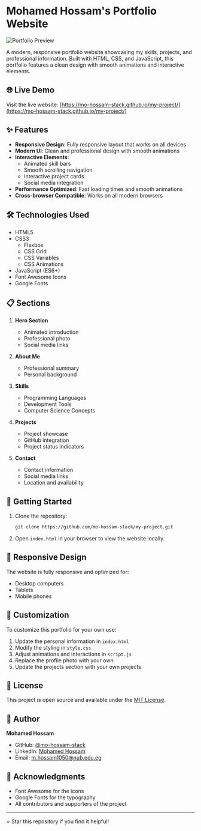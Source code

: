 # Mohamed Hossam's Portfolio Website

![Portfolio Preview](https://mo-hossam-stack.github.io/my-project/)

A modern, responsive portfolio website showcasing my skills, projects, and professional information. Built with HTML, CSS, and JavaScript, this portfolio features a clean design with smooth animations and interactive elements.

## 🌐 Live Demo

Visit the live website: [https://mo-hossam-stack.github.io/my-project/](https://mo-hossam-stack.github.io/my-project/)

## ✨ Features

- **Responsive Design**: Fully responsive layout that works on all devices
- **Modern UI**: Clean and professional design with smooth animations
- **Interactive Elements**: 
  - Animated skill bars
  - Smooth scrolling navigation
  - Interactive project cards
  - Social media integration
- **Performance Optimized**: Fast loading times and smooth animations
- **Cross-browser Compatible**: Works on all modern browsers

## 🛠️ Technologies Used

- HTML5
- CSS3
  - Flexbox
  - CSS Grid
  - CSS Variables
  - CSS Animations
- JavaScript (ES6+)
- Font Awesome Icons
- Google Fonts

## 📋 Sections

1. **Hero Section**
   - Animated introduction
   - Professional photo
   - Social media links

2. **About Me**
   - Professional summary
   - Personal background

3. **Skills**
   - Programming Languages
   - Development Tools
   - Computer Science Concepts

4. **Projects**
   - Project showcase
   - GitHub integration
   - Project status indicators

5. **Contact**
   - Contact information
   - Social media links
   - Location and availability

## 🚀 Getting Started

1. Clone the repository:
   ```bash
   git clone https://github.com/mo-hossam-stack/my-project.git
   ```

2. Open `index.html` in your browser to view the website locally.

## 📱 Responsive Design

The website is fully responsive and optimized for:
- Desktop computers
- Tablets
- Mobile phones

## 🎨 Customization

To customize this portfolio for your own use:

1. Update the personal information in `index.html`
2. Modify the styling in `style.css`
3. Adjust animations and interactions in `script.js`
4. Replace the profile photo with your own
5. Update the projects section with your own projects

## 📄 License

This project is open source and available under the [MIT License](LICENSE).

## 👤 Author

**Mohamed Hossam**
- GitHub: [@mo-hossam-stack](https://github.com/mo-hossam-stack)
- LinkedIn: [Mohamed Hossam](https://www.linkedin.com/in/mohamed-hossam-693903356)
- Email: m.hossam1050@nub.edu.eg

## 🙏 Acknowledgments

- Font Awesome for the icons
- Google Fonts for the typography
- All contributors and supporters of the project

---

⭐ Star this repository if you find it helpful! 